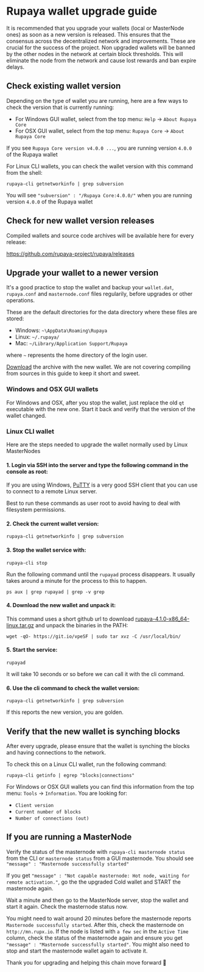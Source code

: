 # Rupaya wallet upgrade guide

It is recommended that you upgrade your wallets (local or MasterNode ones) as soon as a new version is released.
This ensures that the consensus across the decentralized network and improvements. These are crucial for the success of the project. Non upgraded wallets will be banned by the other nodes in the network at certain block thresholds. This will eliminate the node from the network and cause lost rewards and ban expire delays.


## Check existing wallet version

Depending on the type of wallet you are running, here are a few ways to check the version that is currently running:

* For Windows GUI wallet, select from the top menu: `Help` -> `About Rupaya Core`
* For OSX GUI wallet, select from the top menu: `Rupaya Core` -> `About Rupaya Core`

If you see `Rupaya Core version v4.0.0 ...`, you are running version `4.0.0` of the Rupaya wallet

For Linux CLI wallets, you can check the wallet version with this command from the shell:
```
rupaya-cli getnetworkinfo | grep subversion
```

You will see `"subversion" : "/Rupaya Core:4.0.0/"` when you are running version `4.0.0` of the Rupaya wallet


## Check for new wallet version releases

Compiled wallets and source code archives will be available here for every release:

https://github.com/rupaya-project/rupaya/releases


## Upgrade your wallet to a newer version

It's a good practice to stop the wallet and backup your `wallet.dat`, `rupaya.conf` and `masternode.conf` files regularily, before upgrades or other operations.

These are the default directories for the data directory where these files are stored:
 * Windows: `~\AppData\Roaming\Rupaya`
 * Linux: `~/.rupaya/`
 * Mac: `~/Library/Application Support/Rupaya`

where `~` represents the home directory of the login user.

[Download](https://github.com/rupaya-project/rupaya/releases) the archive with the new wallet. We are not covering compiling from sources in this guide to keep it short and sweet.

### Windows and OSX GUI wallets

For Windows and OSX, after you stop the wallet, just replace the old `qt` executable with the new one. Start it back and verify that the version of the wallet changed.

### Linux CLI wallet

Here are the steps needed to upgrade the wallet normally used by Linux MasterNodes 

#### 1. Login via SSH into the server and type the following command in the console as root:

If you are using Windows, [PuTTY](https://putty.org) is a very good SSH client that you can use to connect to a remote Linux server.

Best to run these commands as user root to avoid having to deal with filesystem permissions.

#### 2. Check the current wallet version:
```
rupaya-cli getnetworkinfo | grep subversion
```

#### 3. Stop the wallet service with:
```
rupaya-cli stop
```
Run the following command until the `rupayad` process disappears. It usually takes around a minute for the process to this to happen.
```
ps aux | grep rupayad | grep -v grep
```

#### 4. Download the new wallet and unpack it:

This command uses a short github url to download [rupaya-4.1.0-x86_64-linux.tar.gz](https://github.com/rupaya-project/rupaya/releases/download/v.4.1.0/rupaya-4.1.0-x86_64-linux.tar.gz) and unpack the binaries in the PATH:
```
wget -qO- https://git.io/vpeSF | sudo tar xvz -C /usr/local/bin/
```

#### 5. Start the service:
```
rupayad
```
It will take 10 seconds or so before we can call it with the cli command.

#### 6. Use the cli command to check the wallet version:
```
rupaya-cli getnetworkinfo | grep subversion
```

If this reports the new version, you are golden.


## Verify that the new wallet is synching blocks

After every upgrade, please ensure that the wallet is synching the blocks and having connections to the network. 

To check this on a Linux CLI wallet, run the following command:
```
rupaya-cli getinfo | egrep "blocks|connections"
```

For Windows or OSX GUI wallets you can find this information from the top menu: `Tools` -> `Information`. You are looking for:
 * `Client version`
 * `Current number of blocks`
 * `Number of connections (out)`

## If you are running a MasterNode

Verify the status of the masternode with `rupaya-cli masternode status` from the CLI or `masternode status` from a GUI masternode.
You should see `"message" : "Masternode successfully started"`

If you get `"message" : "Not capable masternode: Hot node, waiting for remote activation."`, go the the upgraded Cold wallet and START the masternode again.

Wait a minute and then go to the MasterNode server, stop the wallet and start it again. Check the masternode status now.

You might need to wait around 20 minutes before the masternode reports `Masternode successfully started`.
After this, check the masternode on `http://mn.rupx.io`. If the node is listed with `a few sec` in the `Active Time` column, check the status of the masternode again and ensure you get `"message" : "Masternode successfully started"`. You might also need to stop and start the masternode wallet again to activate it.

Thank you for upgrading and helping this chain move forward :rocket:
